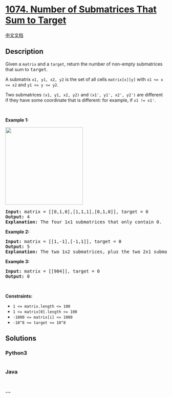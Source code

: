 # [1074. Number of Submatrices That Sum to Target](https://leetcode.com/problems/number-of-submatrices-that-sum-to-target)

[中文文档](/solution/1000-1099/1074.Number%20of%20Submatrices%20That%20Sum%20to%20Target/README.md)

## Description

<p>Given a <code>matrix</code>&nbsp;and a <code>target</code>, return the number of non-empty submatrices that sum to <font face="monospace">target</font>.</p>

<p>A submatrix <code>x1, y1, x2, y2</code> is the set of all cells <code>matrix[x][y]</code> with <code>x1 &lt;= x &lt;= x2</code> and <code>y1 &lt;= y &lt;= y2</code>.</p>

<p>Two submatrices <code>(x1, y1, x2, y2)</code> and <code>(x1&#39;, y1&#39;, x2&#39;, y2&#39;)</code> are different if they have some coordinate&nbsp;that is different: for example, if <code>x1 != x1&#39;</code>.</p>

<p>&nbsp;</p>
<p><strong class="example">Example 1:</strong></p>
<img alt="" src="https://fastly.jsdelivr.net/gh/doocs/leetcode@main/solution/1000-1099/1074.Number%20of%20Submatrices%20That%20Sum%20to%20Target/images/mate1.jpg" style="width: 242px; height: 242px;" />
<pre>
<strong>Input:</strong> matrix = [[0,1,0],[1,1,1],[0,1,0]], target = 0
<strong>Output:</strong> 4
<strong>Explanation:</strong> The four 1x1 submatrices that only contain 0.
</pre>

<p><strong class="example">Example 2:</strong></p>

<pre>
<strong>Input:</strong> matrix = [[1,-1],[-1,1]], target = 0
<strong>Output:</strong> 5
<strong>Explanation:</strong> The two 1x2 submatrices, plus the two 2x1 submatrices, plus the 2x2 submatrix.
</pre>

<p><strong class="example">Example 3:</strong></p>

<pre>
<strong>Input:</strong> matrix = [[904]], target = 0
<strong>Output:</strong> 0
</pre>

<p>&nbsp;</p>
<p><strong>Constraints:</strong></p>

<ul>
	<li><code>1 &lt;= matrix.length &lt;= 100</code></li>
	<li><code>1 &lt;= matrix[0].length &lt;= 100</code></li>
	<li><code>-1000 &lt;= matrix[i] &lt;= 1000</code></li>
	<li><code>-10^8 &lt;= target &lt;= 10^8</code></li>
</ul>

## Solutions

<!-- tabs:start -->

### **Python3**

```python

```

### **Java**

```java

```

### **...**

```

```

<!-- tabs:end -->
